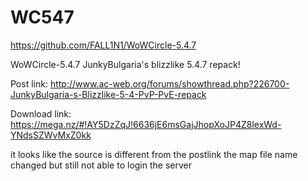 # WC547
https://github.com/FALL1N1/WoWCircle-5.4.7

WoWCircle-5.4.7
JunkyBulgaria's blizzlike 5.4.7 repack!

Post link: http://www.ac-web.org/forums/showthread.php?226700-JunkyBulgaria-s-Blizzlike-5-4-PvP-PvE-repack

Download link: https://mega.nz/#!AY5DzZqJ!6636jE6msGajJhopXoJP4Z8lexWd-YNdsSZWvMxZ0kk



it looks like the source is different from the postlink
the map file name changed but still not able to login the server

